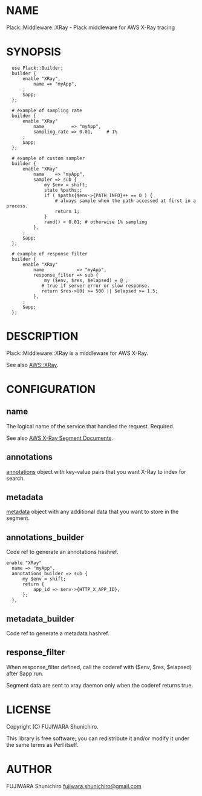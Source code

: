 # NAME

Plack::Middleware::XRay - Plack middleware for AWS X-Ray tracing

# SYNOPSIS

      use Plack::Builder;
      builder {
          enable "XRay",
              name => "myApp",
          ;
          $app;
      };

      # example of sampling rate
      builder {
          enable "XRay"
              name          => "myApp",
              sampling_rate => 0.01,     # 1%
          ;
          $app;
      };

      # example of custom sampler
      builder {
          enable "XRay"
              name    => "myApp",
              sampler => sub {
                  my $env = shift;
                  state %paths;;
                  if ( $paths{$env->{PATH_INFO}++ == 0 ) {
                      # always sample when the path accessed at first in a process.
                      return 1;
                  }
                  rand() < 0.01; # otherwise 1% sampling
              },
          ;
          $app;
      };

      # example of response filter
      builder {
          enable "XRay"
              name            => "myApp",
              response_filter => sub {
                  my ($env, $res, $elapsed) = @_;
                 # true if server error or slow response.
                 return $res->[0] >= 500 || $elapsed >= 1.5;
              },
          ;
          $app;
      };

# DESCRIPTION

Plack::Middleware::XRay is a middleware for AWS X-Ray.

See also [AWS::XRay](https://metacpan.org/pod/AWS::XRay).

# CONFIGURATION

## name

The logical name of the service that handled the request. Required.

See also [AWS X-Ray Segment Documents](https://docs.aws.amazon.com/xray/latest/devguide/xray-api-segmentdocuments.html).

## annotations

[annotations](https://docs.aws.amazon.com/xray/latest/devguide/xray-api-segmentdocuments.html#api-segmentdocuments-annotations) object with key-value pairs that you want X-Ray to index for search.

## metadata

[metadata](https://docs.aws.amazon.com/xray/latest/devguide/xray-api-segmentdocuments.html#api-segmentdocuments-metadata) object with any additional data that you want to store in the segment.

## annotations\_builder

Code ref to generate an annotations hashref.

    enable "XRay"
      name => "myApp",
      annotations_builder => sub {
          my $env = shift;
          return {
              app_id => $env->{HTTP_X_APP_ID},
          };
      },

## metadata\_builder

Code ref to generate a metadata hashref.

## response\_filter

When response\_filter defined, call the coderef with ($env, $res, $elapsed) after $app run.

Segment data are sent to xray daemon only when the coderef returns true.

# LICENSE

Copyright (C) FUJIWARA Shunichiro.

This library is free software; you can redistribute it and/or modify
it under the same terms as Perl itself.

# AUTHOR

FUJIWARA Shunichiro <fujiwara.shunichiro@gmail.com>
